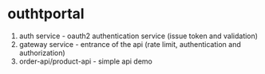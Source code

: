 # outhtportal

1. auth service - oauth2 authentication service (issue token and validation)
2. gateway service - entrance of the api (rate limit, authentication and authorization)
3. order-api/product-api - simple api demo